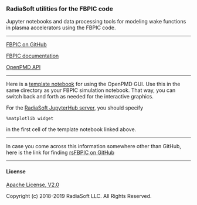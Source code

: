 ### RadiaSoft utilities for the FBPIC code

Jupyter notebooks and data processing tools for modeling wake functions in plasma accelerators using the FBPIC code.
***
[FBPIC on GitHub](https://github.com/fbpic)

[FBPIC documentation](https://fbpic.github.io/)

[OpenPMD API](https://media.readthedocs.org/pdf/openpmd-api/latest/openpmd-api.pdf)


***
Here is a [template notebook](https://github.com/openPMD/openPMD-viewer/blob/master/opmd_viewer/notebook_starter/Template_notebook.ipynb) for using the OpenPMD GUI. Use this in the same directory as your FBPIC simulation notebook. That way, you can switch back and forth as needed for the interactive graphics.

For the [RadiaSoft JupyterHub server](https://jupyter.radiasoft.org), you should specify

    %matplotlib widget
    
in the first cell of the template notebook linked above.
***

In case you come across this information somewhere other than GitHub, here is the link for finding [rsFBPIC on GitHub](https://github.com/radiasoft/rsfbpic)
***
#### License
[Apache License, V2.0](http://www.apache.org/licenses/LICENSE-2.0.html)

Copyright (c) 2018-2019 RadiaSoft LLC.  All Rights Reserved.
